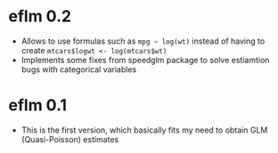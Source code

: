 # eflm 0.2

* Allows to use formulas such as `mpg ~ log(wt)` instead of having to create `mtcars$logwt <- log(mtcars$wt)`
* Implements some fixes from speedglm package to solve estiamtion bugs with categorical variables

# eflm 0.1

* This is the first version, which basically fits my need to obtain GLM (Quasi-Poisson) estimates
